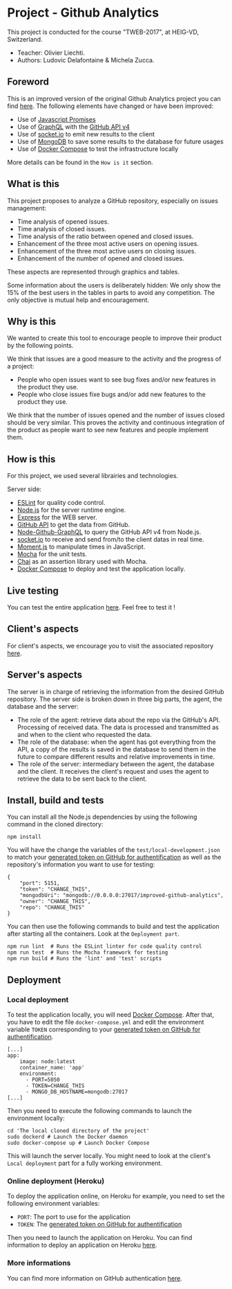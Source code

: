# Project - Github Analytics
This project is conducted for the course "TWEB-2017", at HEIG-VD, Switzerland.

* Teacher: Olivier Liechti.
* Authors: Ludovic Delafontaine & Michela Zucca.

## Foreword
This is an improved version of the original Github Analytics project you can find [here](https://github.com/heig-vd-tweb2017/github-analytics-server). The following elements have changed or have been improved:

* Use of [Javascript Promises](https://developer.mozilla.org/en-US/docs/Web/JavaScript/Reference/Global_Objects/Promise)
* Use of [GraphQL](http://graphql.org/) with the [GitHub API v4](https://developer.github.com/v4/)
* Use of [socket.io](https://socket.io/) to emit new results to the client
* Use of [MongoDB](https://www.mongodb.com/) to save some results to the database for future usages
* Use of [Docker Compose](https://docs.docker.com/compose/) to test the infrastructure locally

More details can be found in the `How is it` section.

## What is this
This project proposes to analyze a GitHub repository, especially on issues management:
	
* Time analysis of opened issues.
* Time analysis of closed issues.
* Time analysis of the ratio between opened and closed issues.
* Enhancement of the three most active users on opening issues.
* Enhancement of the three most active users on closing issues.
* Enhancement of the number of opened and closed issues.
	
These aspects are represented through graphics and tables.
	
Some information about the users is deliberately hidden: We only show the 15% of the best users in the tables in parts to avoid any competition. The only objective is mutual help and encouragement.
	
## Why is this
We wanted to create this tool to encourage people to improve their product by the following points.

We think that issues are a good measure to the activity and the progress of a project:

* People who open issues want to see bug fixes and/or new features in the product they use. 
* People who close issues fixe bugs and/or add new features to the product they use.

We think that the number of issues opened and the number of issues closed should be very similar. This proves the activity and continuous integration of the product as people want to see new features and people implement them.

## How is this
For this project, we used several librairies and technologies.

Server side:
* [ESLint](https://eslint.org/) for quality code control.
* [Node.js](https://nodejs.org/) for the server runtime engine.
* [Express](http://expressjs.com/) for the WEB server.
* [GitHub API](https://developer.github.com/v4/) to get the data from GitHub.
* [Node-Github-GraphQL](https://www.npmjs.com/package/node-github-graphql) to query the GitHub API v4 from Node.js.
* [socket.io](https://socket.io/) to receive and send from/to the client datas in real time.
* [Moment.js](https://momentjs.com/) to manipulate times in JavaScript.
* [Mocha](https://mochajs.org/) for the unit tests.
* [Chai](http://chaijs.com/) as an assertion library used with Mocha.
* [Docker Compose](https://docs.docker.com/compose/) to deploy and test the application locally.

## Live testing
You can test the entire application [here](https://heig-vd-tweb2017.github.io/improved-github-analytics-client/). Feel free to test it !

## Client's aspects
For client's aspects, we encourage you to visit the associated repository [here](https://github.com/heig-vd-tweb2017/improved-github-analytics-client).

## Server's aspects
The server is in charge of retrieving the information from the desired GitHub repository. The server side is broken down in three big parts, the agent, the database and the server:

* The role of the agent: retrieve data about the repo via the GitHub's API. Processing of received data. The data is processed and transmitted as and when to the client who requested the data.
* The role of the database: when the agent has got everything from the API, a copy of the results is saved in the database to send them in the future to compare different results and relative improvements in time.
* The role of the server: intermediary between the agent, the database and the client. It receives the client's request and uses the agent to retrieve the data to be sent back to the client.

## Install, build and tests
You can install all the Node.js dependencies by using the following command in the cloned directory:

```
npm install
```

You will have the change the variables of the `test/local-development.json` to match your [generated token on GitHub for authentification](https://developer.github.com/v4/guides/forming-calls/#authenticating-with-graphql) as well as the repository's information you want to use for testing:

```
{
    "port": 5151,
    "token": "CHANGE_THIS",
    "mongodbUri": "mongodb://0.0.0.0:27017/improved-github-analytics",
    "owner": "CHANGE_THIS",
    "repo": "CHANGE_THIS"
}
```

You can then use the following commands to build and test the application after starting all the containers. Look at the `Deployment part`.

```
npm run lint  # Runs the ESLint linter for code quality control
npm run test  # Runs the Mocha framework for testing
npm run build # Runs the 'lint' and 'test' scripts
```

## Deployment

### Local deployment
To test the application locally, you will need [Docker Compose](https://docs.docker.com/compose/). After that, you have to edit the file `docker-compose.yml` and edit the environment variable `TOKEN` corresponding to your [generated token on GitHub for authentification](https://developer.github.com/v4/guides/forming-calls/#authenticating-with-graphql).

```
[...]
app:
    image: node:latest
    container_name: 'app'
    environment:
      - PORT=5050
      - TOKEN=CHANGE_THIS
      - MONGO_DB_HOSTNAME=mongodb:27017
[...]
```

Then you need to execute the following commands to launch the environment locally:
```
cd 'The local cloned directory of the project'
sudo dockerd # Launch the Docker daemon
sudo docker-compose up # Launch Docker Compose
```

This will launch the server locally. You might need to look at the client's `Local deployment` part for a fully working environment.

### Online deployment (Heroku)
To deploy the application online, on Heroku for example, you need to set the following environment variables:

* `PORT`: The port to use for the application
* `TOKEN`: The [generated token on GitHub for authentification](https://developer.github.com/v4/guides/forming-calls/#authenticating-with-graphql)

Then you need to launch the application on Heroku. You can find information to deploy an application on Heroku [here](https://devcenter.heroku.com/articles/getting-started-with-nodejs).

### More informations
You can find more information on GitHub authentication [here](https://developer.github.com/v4/guides/forming-calls/#authenticating-with-graphql).